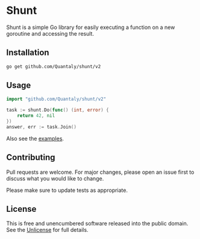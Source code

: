 # Shunt

Shunt is a simple Go library for easily executing a function on a new goroutine and accessing the result.

## Installation

```sh
go get github.com/Quantaly/shunt/v2
```

## Usage

```go
import "github.com/Quantaly/shunt/v2"

task := shunt.Do(func() (int, error) {
	return 42, nil
})
answer, err := task.Join()
```

Also see the [examples](./examples).

## Contributing

Pull requests are welcome. For major changes, please open an issue first to discuss what you would like to change.

Please make sure to update tests as appropriate.

## License

This is free and unencumbered software released into the public domain. See the [Unlicense](https://unlicense.org/) for full details.
